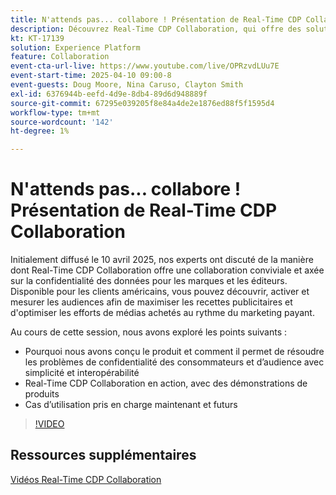 ```yaml
---
title: N'attends pas... collabore ! Présentation de Real-Time CDP Collaboration
description: Découvrez Real-Time CDP Collaboration, qui offre des solutions de données axées sur la confidentialité pour les marques et les éditeurs afin d’améliorer l’activation de l’audience, maximiser les recettes publicitaires et rationaliser les efforts de média payant, avec des démonstrations de produits, des informations d’experts et des cas d’utilisation à venir.
kt: KT-17139
solution: Experience Platform
feature: Collaboration
event-cta-url-live: https://www.youtube.com/live/OPRzvdLUu7E
event-start-time: 2025-04-10 09:00-8
event-guests: Doug Moore, Nina Caruso, Clayton Smith
exl-id: 6376944b-eefd-4d9e-8db4-89d6d948889f
source-git-commit: 67295e039205f8e84a4de2e1876ed88f5f1595d4
workflow-type: tm+mt
source-wordcount: '142'
ht-degree: 1%

---
```


# N&#39;attends pas... collabore ! Présentation de Real-Time CDP Collaboration

Initialement diffusé le 10 avril 2025, nos experts ont discuté de la manière dont Real-Time CDP Collaboration offre une collaboration conviviale et axée sur la confidentialité des données pour les marques et les éditeurs. Disponible pour les clients américains, vous pouvez découvrir, activer et mesurer les audiences afin de maximiser les recettes publicitaires et d&#39;optimiser les efforts de médias achetés au rythme du marketing payant.

Au cours de cette session, nous avons exploré les points suivants :

* Pourquoi nous avons conçu le produit et comment il permet de résoudre les problèmes de confidentialité des consommateurs et d’audience avec simplicité et interopérabilité
* Real-Time CDP Collaboration en action, avec des démonstrations de produits
* Cas d’utilisation pris en charge maintenant et futurs

>[!VIDEO](https://video.tv.adobe.com/v/3457557/?quality=12&learn=on)

## Ressources supplémentaires

[Vidéos Real-Time CDP Collaboration](https://experienceleague.adobe.com/en/docs/platform-learn/tutorials/collaboration/real-time-cdp-collaboration-overview)
